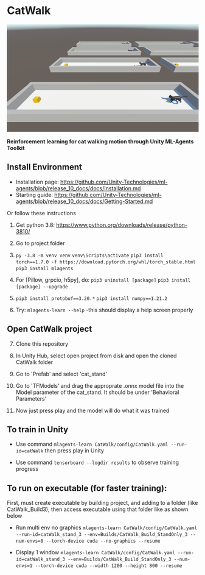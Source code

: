# CatWalk
![Taining Scene](Docs/Image.png)

**Reinforcement learning for cat walking motion through Unity ML-Agents Toolkit**
## Install Environment

 - Installation page: https://github.com/Unity-Technologies/ml-agents/blob/release_10_docs/docs/Installation.md
 - Starting guide: https://github.com/Unity-Technologies/ml-agents/blob/release_10_docs/docs/Getting-Started.md

Or follow these instructions

1. Get python 3.8: https://www.python.org/downloads/release/python-3810/

2. Go to project folder

3. `py -3.8 -m venv venv`
`venv\Scripts\activate`
`pip3 install torch==1.7.0 -f https://download.pytorch.org/whl/torch_stable.html`
`pip3 install mlagents`

4. For [Pillow, grpcio, h5py], do:
`pip3 uninstall [package]`
`pip3 install [package] --upgrade`

5. `pip3 install protobuf==3.20.*`
`pip3 install numpy==1.21.2`

6. Try: `mlagents-learn --help`
     -this should display a help screen properly

## Open CatWalk project
7. Clone this repository

8. In Unity Hub, select open project from disk and open the cloned CatWalk folder

9. Go to 'Prefab' and select 'cat_stand'

10. Go to 'TFModels' and drag the approprate .onnx model file into the Model parameter of the cat_stand. It should be under 'Behavioral Parameters'

11. Now just press play and the model will do what it was trained


## To train in Unity

- Use command `mlagents-learn CatWalk/config/CatWalk.yaml --run-id=catWalk`
then press play in Unity

- Use command `tensorboard --logdir results` to observe training progress


## To run on executable (for faster training):

First, must create executable by building project, and adding to a folder (like CatWalk_Build3), then access executable using that folder like as shown below

- Run multi env no graphics
`mlagents-learn CatWalk/config/CatWalk.yaml --run-id=catWalk_stand_3 --env=Builds/CatWalk_Build_StandOnly_3 --num-envs=8 --torch-device cuda --no-graphics --resume`

- Display 1 window
`mlagents-learn CatWalk/config/CatWalk.yaml --run-id=catWalk_stand_3 --env=Builds/CatWalk_Build_StandOnly_3 --num-envs=1 --torch-device cuda --width 1200 --height 800 --resume`

